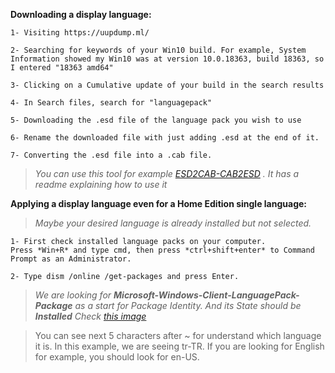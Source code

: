 **Downloading a display language:**

    1- Visiting https://uupdump.ml/

    2- Searching for keywords of your Win10 build. For example, System Information showed my Win10 was at version 10.0.18363, build 18363, so I entered "18363 amd64"

    3- Clicking on a Cumulative update of your build in the search results

    4- In Search files, search for "languagepack"

    5- Downloading the .esd file of the language pack you wish to use
    
    6- Rename the downloaded file with just adding .esd at the end of it.

    7- Converting the .esd file into a .cab file. 
> _You can use this tool for example [ESD2CAB-CAB2ESD](https://github.com/abbodi1406/WHD/blob/master/scripts/ESD2CAB-CAB2ESD.zip) .
It has a readme explaining how to use it_

**Applying a display language even for a Home Edition single language:**
> _Maybe your desired language is already installed but not selected._
    
    1- First check installed language packs on your computer.
    Press *Win+R* and type cmd, then press *ctrl+shift+enter* to Command Prompt as an Administrator.
>
    2- Type dism /online /get-packages and press Enter.
> _We are looking for **Microsoft-Windows-Client-LanguagePack-Package** as a start for Package Identity. And its State should be **Installed** Check [this image](https://i.stack.imgur.com/FoP0c.png)_

> You can see next 5 characters after ~ for understand which language it is.
> In this example, we are seeing tr-TR. If you are looking for English for example, you should look for en-US.
